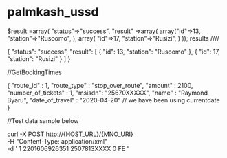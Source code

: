 # palmkash_ussd
$result =array(
  "status"=>"success",
  "result" =>array(
  array("id"=>13,
"station"=>"Rusoomo",
   ),
array(
"id"=>17,
"station"=>"Rusizi",
)
));
results ////

{
  "status": "success",
  "result": [
    {
      "id": 13,
      "station": "Rusoomo"
    },
    {
      "id": 17,
      "station": "Rusizi"
    }
  ]
}


//GetBookingTimes

{
"route_id" : 1,
"route_type" : "stop_over_route",
"amount" : 2100,
"number_of_tickets" : 1,
"msisdn": "25670XXXXX",
"name" : "Raymond Byaru",
"date_of_travel" : "2020-04-20" // we have been using currentdate 
}

//Test  data sample below

curl -X POST http://{HOST_URL}/{MNO_URI} \
  -H "Content-Type: application/xml" \
  -d '<?xml version="1.0" encoding="UTF-8" standalone="yes"?>
<request type="pull">
  <subscriberInput>1</subscriberInput>
  <sessionId>2201606926351</sessionId>
  <msisdn>2507813XXXX</msisdn>
  <newRequest>0</newRequest>
  <parameters>
  </parameters>
  <freeflow>
    <mode>FE</mode>
  </freeflow>
</request>'
